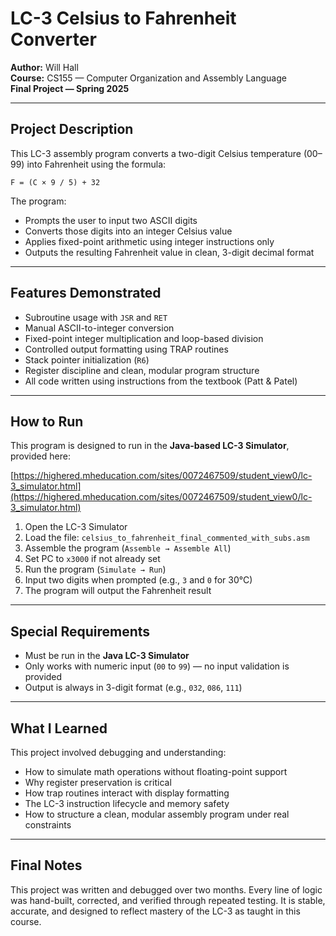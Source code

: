 # LC-3 Celsius to Fahrenheit Converter

**Author:** Will Hall  
**Course:** CS155 — Computer Organization and Assembly Language  
**Final Project — Spring 2025**

---

##  Project Description

This LC-3 assembly program converts a two-digit Celsius temperature (00–99) into Fahrenheit using the formula:

```
F = (C × 9 / 5) + 32
```

The program:
- Prompts the user to input two ASCII digits
- Converts those digits into an integer Celsius value
- Applies fixed-point arithmetic using integer instructions only
- Outputs the resulting Fahrenheit value in clean, 3-digit decimal format

---

##  Features Demonstrated

- Subroutine usage with `JSR` and `RET`
- Manual ASCII-to-integer conversion
- Fixed-point integer multiplication and loop-based division
- Controlled output formatting using TRAP routines
- Stack pointer initialization (`R6`)
- Register discipline and clean, modular program structure
- All code written using instructions from the textbook (Patt & Patel)

---

##  How to Run

This program is designed to run in the **Java-based LC-3 Simulator**, provided here:

 [https://highered.mheducation.com/sites/0072467509/student_view0/lc-3_simulator.html](https://highered.mheducation.com/sites/0072467509/student_view0/lc-3_simulator.html)

1. Open the LC-3 Simulator
2. Load the file: `celsius_to_fahrenheit_final_commented_with_subs.asm`
3. Assemble the program (`Assemble → Assemble All`)
4. Set PC to `x3000` if not already set
5. Run the program (`Simulate → Run`)
6. Input two digits when prompted (e.g., `3` and `0` for 30°C)
7. The program will output the Fahrenheit result

---

##  Special Requirements

- Must be run in the **Java LC-3 Simulator**
- Only works with numeric input (`00` to `99`) — no input validation is provided
- Output is always in 3-digit format (e.g., `032`, `086`, `111`)

---

##  What I Learned

This project involved debugging and understanding:
- How to simulate math operations without floating-point support
- Why register preservation is critical
- How trap routines interact with display formatting
- The LC-3 instruction lifecycle and memory safety
- How to structure a clean, modular assembly program under real constraints

---

##  Final Notes

This project was written and debugged over two months. Every line of logic was hand-built, corrected, and verified through repeated testing. It is stable, accurate, and designed to reflect mastery of the LC-3 as taught in this course.

